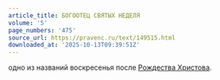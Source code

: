 ```yaml
---
article_title: БОГООТЕЦ СВЯТЫХ НЕДЕЛЯ
volume: '5'
page_numbers: '475'
source_url: https://pravenc.ru/text/149515.html
downloaded_at: '2025-10-13T09:39:51Z'
---
```


одно из названий воскресенья после [Рождества Христова](<https://pravenc.ru/text/Рождество Христово.html>).
